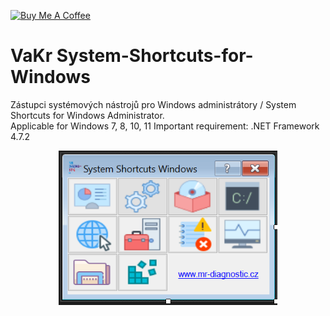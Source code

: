 <a href="https://www.buymeacoffee.com/kratkyt" target="_blank"><img src="https://cdn.buymeacoffee.com/buttons/default-orange.png" alt="Buy Me A Coffee" height="41" width="174"></a>
# VaKr System-Shortcuts-for-Windows
Zástupci systémových nástrojů pro Windows administrátory / System Shortcuts for Windows Administrator.   
Applicable for Windows 7, 8, 10, 11 
Important requirement: .NET Framework 4.7.2
<p align="center">
  <img src="https://github.com/vencakratky/System-Shortcuts-for-Windows/blob/master/n%C3%A1hled-preview.png" width="350" title="hover text">
</p>

